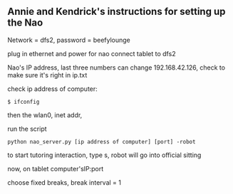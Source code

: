## Annie and Kendrick's instructions for setting up the Nao

Network = dfs2, password = beefylounge

plug in ethernet and power for nao
connect tablet to dfs2

Nao's IP address, last three numbers can change
192.168.42.126, check to make sure it's right in ip.txt

check ip address of computer:
```
$ ifconfig
```
then the wlan0, inet addr,

run the script
```
python nao_server.py [ip address of computer] [port] -robot
```
to start tutoring interaction, type s, robot will go into official sitting 

now, on tablet
computer'sIP:port

choose fixed breaks, break interval = 1
